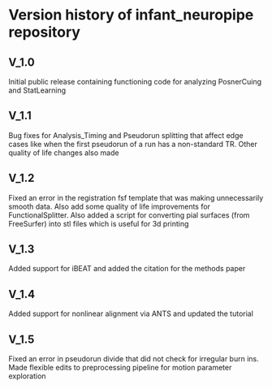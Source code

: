 # Version history of infant_neuropipe repository

## V_1.0
Initial public release containing functioning code for analyzing PosnerCuing and StatLearning

## V_1.1
Bug fixes for Analysis_Timing and Pseudorun splitting that affect edge cases like when the first pseudorun of a run has a non-standard TR. Other quality of life changes also made

## V_1.2
Fixed an error in the registration fsf template that was making unnecessarily smooth data. Also add some quality of life improvements for FunctionalSplitter. Also added a script for converting pial surfaces (from FreeSurfer) into stl files which is useful for 3d printing

## V_1.3
Added support for iBEAT and added the citation for the methods paper

## V_1.4
Added support for nonlinear alignment via ANTS and updated the tutorial

## V_1.5
Fixed an error in pseudorun divide that did not check for irregular burn ins. Made flexible edits to preprocessing pipeline for motion parameter exploration
